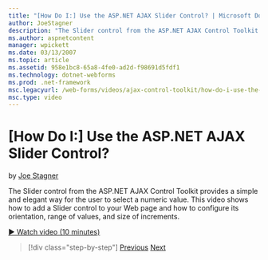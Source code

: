 ```yaml
---
title: "[How Do I:] Use the ASP.NET AJAX Slider Control? | Microsoft Docs"
author: JoeStagner
description: "The Slider control from the ASP.NET AJAX Control Toolkit provides a simple and elegant way for the user to select a numeric value. This video shows how to ad..."
ms.author: aspnetcontent
manager: wpickett
ms.date: 03/13/2007
ms.topic: article
ms.assetid: 958e1bc8-65a8-4fe0-ad2d-f98691d5fdf1
ms.technology: dotnet-webforms
ms.prod: .net-framework
msc.legacyurl: /web-forms/videos/ajax-control-toolkit/how-do-i-use-the-aspnet-ajax-slider-control
msc.type: video
---
```

[How Do I:] Use the ASP.NET AJAX Slider Control?
====================
by [Joe Stagner](https://github.com/JoeStagner)

The Slider control from the ASP.NET AJAX Control Toolkit provides a simple and elegant way for the user to select a numeric value. This video shows how to add a Slider control to your Web page and how to configure its orientation, range of values, and size of increments.

[&#9654; Watch video (10 minutes)](https://channel9.msdn.com/Blogs/ASP-NET-Site-Videos/how-do-i-use-the-aspnet-ajax-slider-control)

>[!div class="step-by-step"]
[Previous](how-do-i-use-the-aspnet-ajax-confirmbutton-extender.md)
[Next](how-do-i-use-the-aspnet-ajax-autocomplete-control.md)